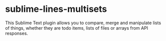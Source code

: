 # sublime-lines-multisets
This Sublime Text plugin allows you to compare, merge and manipulate lists of things, whether they are todo items, lists of files or arrays from API responses.
